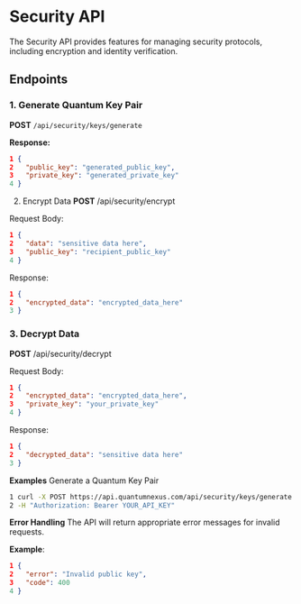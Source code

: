 # Security API

The Security API provides features for managing security protocols, including encryption and identity verification.

## Endpoints

### 1. Generate Quantum Key Pair

**POST** `/api/security/keys/generate`

**Response:**
```json
1 {
2   "public_key": "generated_public_key",
3   "private_key": "generated_private_key"
4 }
```

2. Encrypt Data
**POST** /api/security/encrypt

Request Body:

```json
1 {
2   "data": "sensitive data here",
3   "public_key": "recipient_public_key"
4 }
```
Response:

```json
1 {
2   "encrypted_data": "encrypted_data_here"
3 }
```

### 3. Decrypt Data
**POST** /api/security/decrypt

Request Body:

```json
1 {
2   "encrypted_data": "encrypted_data_here",
3   "private_key": "your_private_key"
4 }
```

Response:

```json
1 {
2   "decrypted_data": "sensitive data here"
3 }
```
**Examples**
Generate a Quantum Key Pair
```bash
1 curl -X POST https://api.quantumnexus.com/api/security/keys/generate \
2 -H "Authorization: Bearer YOUR_API_KEY"
```

**Error Handling**
The API will return appropriate error messages for invalid requests.

**Example**:

```json
1 {
2   "error": "Invalid public key",
3   "code": 400
4 }
```
